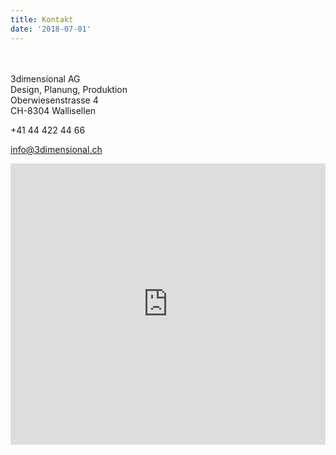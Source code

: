 ```yaml
---
title: Kontakt
date: '2018-07-01'
---
```

\
\
3dimensional AG\
Design, Planung, Produktion\
Oberwiesenstrasse 4\
CH-8304 Wallisellen

+41 44 422 44 66

<a href="mailto:info@3dimensional.ch">info@3dimensional.ch</a>

<iframe width="100%" height="450" frameborder="0" style="border:0" src="https://www.google.com/maps/embed/v1/place?q=place_id:ChIJSXdLULGgmkcRqBk4DnZBJQQ&key=AIzaSyDg50xM8QV2F8xOWhNzZbZyWfkZuQuJhVw" allowfullscreen></iframe>
